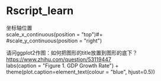 # Rscript_learn


坐标轴位置  
  scale_x_continuous(position = "top")#+  
  #scale_y_continuous(position = "right")  

请问ggplot2作图：如何把图形的title放置到图形的底下？  
https://www.zhihu.com/question/53119447   
  labs(caption = "Figure 1. GDP Growth Rate") +   
  theme(plot.caption=element_text(colour = "blue", hjust=0.5))  
